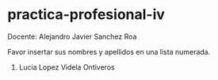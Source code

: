 # practica-profesional-iv

Docente: Alejandro Javier Sanchez Roa

Favor insertar sus nombres y apellidos en una lista numerada.
1. Lucia Lopez Videla Ontiveros